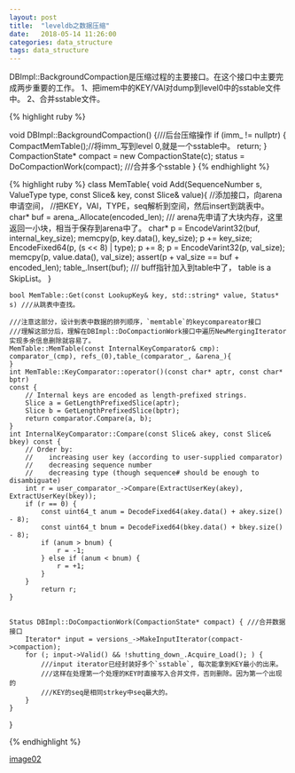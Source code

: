 ```yaml
---
layout: post
title:  "leveldb之数据压缩"
date:   2018-05-14 11:26:00
categories: data_structure
tags: data_structure
---
```


DBImpl::BackgroundCompaction是压缩过程的主要接口。在这个接口中主要完成两步重要的工作。
1、把imem中的KEY/VAl对dump到level0中的sstable文件中。
2、合并sstable文件。

{% highlight ruby %}

void DBImpl::BackgroundCompaction() {///后台压缩操作
  if (imm_ != nullptr) { 
    CompactMemTable();//将imm_写到level 0,就是一个sstable中。
    return;
  }
  CompactionState* compact = new CompactionState(c);
  status = DoCompactionWork(compact); ///合并多个sstable
  }
{% endhighlight %}

{% highlight ruby %}
class MemTable{
	void Add(SequenceNumber s, ValueType type, const Slice& key, const Slice& value){ //添加接口，向arena申请空间，
																					  //把KEY，VAl，TYPE，seq解析到空间，然后insert到跳表中。
		char* buf = arena_.Allocate(encoded_len); /// arena先申请了大块内存，这里返回一小块，相当于保存到arena中了。
		char* p = EncodeVarint32(buf, internal_key_size);
		memcpy(p, key.data(), key_size);
		p += key_size;
		EncodeFixed64(p, (s << 8) | type);
		p += 8;
		p = EncodeVarint32(p, val_size);
		memcpy(p, value.data(), val_size);
		assert(p + val_size == buf + encoded_len);
		table_.Insert(buf); /// buff指针加入到table中了， table is a SkipList。
	}

	bool MemTable::Get(const LookupKey& key, std::string* value, Status* s) ///从跳表中查找。

	///注意这部分，设计到表中数据的排列顺序，`memtable`的keycompareator接口
	///理解这部分后，理解在DBImpl::DoCompactionWork接口中遍历NewMergingIterator实现多余信息删除就容易了。
	MemTable::MemTable(const InternalKeyComparator& cmp): comparator_(cmp), refs_(0),table_(comparator_, &arena_){
	}
	int MemTable::KeyComparator::operator()(const char* aptr, const char* bptr)
    const {
		// Internal keys are encoded as length-prefixed strings.
		Slice a = GetLengthPrefixedSlice(aptr);
		Slice b = GetLengthPrefixedSlice(bptr);
		return comparator.Compare(a, b);
	}
	int InternalKeyComparator::Compare(const Slice& akey, const Slice& bkey) const {
		// Order by:
		//    increasing user key (according to user-supplied comparator)
		//    decreasing sequence number
		//    decreasing type (though sequence# should be enough to disambiguate)
		int r = user_comparator_->Compare(ExtractUserKey(akey), ExtractUserKey(bkey));
		if (r == 0) {
			const uint64_t anum = DecodeFixed64(akey.data() + akey.size() - 8);
			const uint64_t bnum = DecodeFixed64(bkey.data() + bkey.size() - 8);
			if (anum > bnum) {
				r = -1;
			} else if (anum < bnum) {
				r = +1;
			}
		}
			return r;
	}


	Status DBImpl::DoCompactionWork(CompactionState* compact) { ///合并数据接口
		Iterator* input = versions_->MakeInputIterator(compact->compaction);
		for (; input->Valid() && !shutting_down_.Acquire_Load(); ) {
			///input iterator已经封装好多个`sstable`, 每次能拿到KEY最小的出来。
			///这样在处理第一个处理的KEY时直接写入合并文件，否则删除。因为第一个出现的
			///KEY的seq是相同strkey中seq最大的。
		}
	}
}

{% endhighlight %}

[image02](/assets/img/leveldb/sstable_format.png)